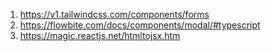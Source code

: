 1. https://v1.tailwindcss.com/components/forms
2. https://flowbite.com/docs/components/modal/#typescript
3. https://magic.reactjs.net/htmltojsx.htm